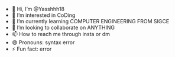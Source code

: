 - 👋 Hi, I’m @Yasshhh18
- 👀 I’m interested in CoDing
- 🌱 I’m currently learning COMPUTER ENGINEERING FROM SIGCE
- 💞️ I’m looking to collaborate on ANYTHING
- 📫 How to reach me through insta or dm
- 😄 Pronouns: syntax error
- ⚡ Fun fact: error

<!---
Yasshhh18/Yasshhh18 is a ✨ special ✨ repository because its `README.md` (this file) appears on your GitHub profile.
You can click the Preview link to take a look at your changes.
--->
